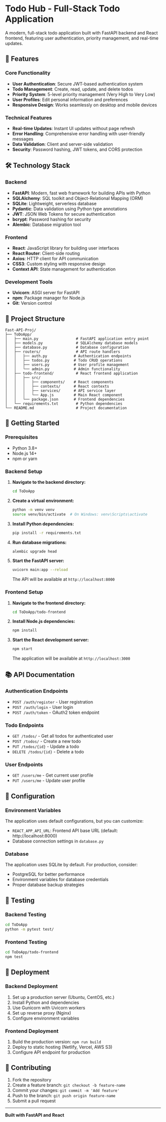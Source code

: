 # Todo Hub - Full-Stack Todo Application

A modern, full-stack todo application built with FastAPI backend and React frontend, featuring user authentication, priority management, and real-time updates.

## 🚀 Features

### Core Functionality
- **User Authentication**: Secure JWT-based authentication system
- **Todo Management**: Create, read, update, and delete todos
- **Priority System**: 5-level priority management (Very High to Very Low)
- **User Profiles**: Edit personal information and preferences
- **Responsive Design**: Works seamlessly on desktop and mobile devices

### Technical Features
- **Real-time Updates**: Instant UI updates without page refresh
- **Error Handling**: Comprehensive error handling with user-friendly messages
- **Data Validation**: Client and server-side validation
- **Security**: Password hashing, JWT tokens, and CORS protection

## 🛠️ Technology Stack

### Backend
- **FastAPI**: Modern, fast web framework for building APIs with Python
- **SQLAlchemy**: SQL toolkit and Object-Relational Mapping (ORM)
- **SQLite**: Lightweight, serverless database
- **Pydantic**: Data validation using Python type annotations
- **JWT**: JSON Web Tokens for secure authentication
- **bcrypt**: Password hashing for security
- **Alembic**: Database migration tool

### Frontend
- **React**: JavaScript library for building user interfaces
- **React Router**: Client-side routing
- **Axios**: HTTP client for API communication
- **CSS3**: Custom styling with responsive design
- **Context API**: State management for authentication

### Development Tools
- **Uvicorn**: ASGI server for FastAPI
- **npm**: Package manager for Node.js
- **Git**: Version control

## 📁 Project Structure

```
Fast-API-Proj/
├── ToDoApp/
│   ├── main.py                 # FastAPI application entry point
│   ├── models.py               # SQLAlchemy database models
│   ├── database.py             # Database configuration
│   ├── routers/                # API route handlers
│   │   ├── auth.py            # Authentication endpoints
│   │   ├── todos.py           # Todo CRUD operations
│   │   ├── users.py           # User profile management
│   │   └── admin.py           # Admin functionality
│   ├── todo-frontend/          # React frontend application
│   │   ├── src/
│   │   │   ├── components/    # React components
│   │   │   ├── contexts/      # React contexts
│   │   │   ├── services/      # API service layer
│   │   │   └── App.js         # Main React component
│   │   └── package.json       # Frontend dependencies
│   └── requirements.txt        # Python dependencies
└── README.md                   # Project documentation
```

## 🚀 Getting Started

### Prerequisites
- Python 3.8+
- Node.js 14+
- npm or yarn

### Backend Setup

1. **Navigate to the backend directory:**
   ```bash
   cd ToDoApp
   ```

2. **Create a virtual environment:**
   ```bash
   python -m venv venv
   source venv/bin/activate  # On Windows: venv\Scripts\activate
   ```

3. **Install Python dependencies:**
   ```bash
   pip install -r requirements.txt
   ```

4. **Run database migrations:**
   ```bash
   alembic upgrade head
   ```

5. **Start the FastAPI server:**
   ```bash
   uvicorn main:app --reload
   ```
   The API will be available at `http://localhost:8000`

### Frontend Setup

1. **Navigate to the frontend directory:**
   ```bash
   cd ToDoApp/todo-frontend
   ```

2. **Install Node.js dependencies:**
   ```bash
   npm install
   ```

3. **Start the React development server:**
   ```bash
   npm start
   ```
   The application will be available at `http://localhost:3000`

## 📚 API Documentation

### Authentication Endpoints
- `POST /auth/register` - User registration
- `POST /auth/login` - User login
- `POST /auth/token` - OAuth2 token endpoint

### Todo Endpoints
- `GET /todos/` - Get all todos for authenticated user
- `POST /todos/` - Create a new todo
- `PUT /todos/{id}` - Update a todo
- `DELETE /todos/{id}` - Delete a todo

### User Endpoints
- `GET /users/me` - Get current user profile
- `PUT /users/me` - Update user profile

## 🔧 Configuration

### Environment Variables
The application uses default configurations, but you can customize:

- `REACT_APP_API_URL`: Frontend API base URL (default: http://localhost:8000)
- Database connection settings in `database.py`

### Database
The application uses SQLite by default. For production, consider:
- PostgreSQL for better performance
- Environment variables for database credentials
- Proper database backup strategies

## 🧪 Testing

### Backend Testing
```bash
cd ToDoApp
python -m pytest test/
```

### Frontend Testing
```bash
cd ToDoApp/todo-frontend
npm test
```

## 🚀 Deployment

### Backend Deployment
1. Set up a production server (Ubuntu, CentOS, etc.)
2. Install Python and dependencies
3. Use Gunicorn with Uvicorn workers
4. Set up reverse proxy (Nginx)
5. Configure environment variables

### Frontend Deployment
1. Build the production version: `npm run build`
2. Deploy to static hosting (Netlify, Vercel, AWS S3)
3. Configure API endpoint for production

## 🤝 Contributing

1. Fork the repository
2. Create a feature branch: `git checkout -b feature-name`
3. Commit your changes: `git commit -m 'Add feature'`
4. Push to the branch: `git push origin feature-name`
5. Submit a pull request

---

**Built with FastAPI and React** 